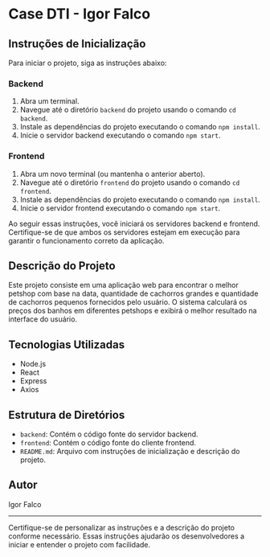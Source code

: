 # Case DTI - Igor Falco

## Instruções de Inicialização

Para iniciar o projeto, siga as instruções abaixo:

### Backend

1. Abra um terminal.
2. Navegue até o diretório `backend` do projeto usando o comando `cd backend`.
3. Instale as dependências do projeto executando o comando `npm install`.
4. Inicie o servidor backend executando o comando `npm start`.

### Frontend

1. Abra um novo terminal (ou mantenha o anterior aberto).
2. Navegue até o diretório `frontend` do projeto usando o comando `cd frontend`.
3. Instale as dependências do projeto executando o comando `npm install`.
4. Inicie o servidor frontend executando o comando `npm start`.

Ao seguir essas instruções, você iniciará os servidores backend e frontend. Certifique-se de que ambos os servidores estejam em execução para garantir o funcionamento correto da aplicação.

## Descrição do Projeto

Este projeto consiste em uma aplicação web para encontrar o melhor petshop com base na data, quantidade de cachorros grandes e quantidade de cachorros pequenos fornecidos pelo usuário. O sistema calculará os preços dos banhos em diferentes petshops e exibirá o melhor resultado na interface do usuário.

## Tecnologias Utilizadas

- Node.js
- React
- Express
- Axios

## Estrutura de Diretórios

- `backend`: Contém o código fonte do servidor backend.
- `frontend`: Contém o código fonte do cliente frontend.
- `README.md`: Arquivo com instruções de inicialização e descrição do projeto.

## Autor

Igor Falco

---

Certifique-se de personalizar as instruções e a descrição do projeto conforme necessário. Essas instruções ajudarão os desenvolvedores a iniciar e entender o projeto com facilidade.
